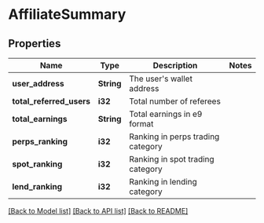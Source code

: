 # AffiliateSummary

## Properties

Name | Type | Description | Notes
------------ | ------------- | ------------- | -------------
**user_address** | **String** | The user's wallet address | 
**total_referred_users** | **i32** | Total number of referees | 
**total_earnings** | **String** | Total earnings in e9 format | 
**perps_ranking** | **i32** | Ranking in perps trading category | 
**spot_ranking** | **i32** | Ranking in spot trading category | 
**lend_ranking** | **i32** | Ranking in lending category | 

[[Back to Model list]](../README.md#documentation-for-models) [[Back to API list]](../README.md#documentation-for-api-endpoints) [[Back to README]](../README.md)


